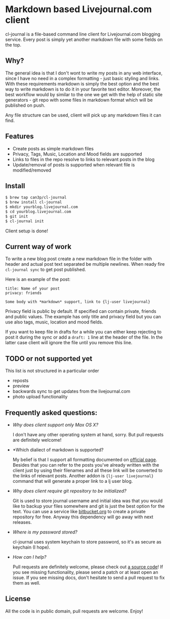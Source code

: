 # Markdown based Livejournal.com client

cl-journal is a file-based command line client for Livejournal.com blogging
service. Every post is simply yet another markdown file with some fields
on the top.

## Why?

The general idea is that I don't wont to write my posts in any web interface,
since I have no need in a complex formatting - just basic styling and links.
With these requirements markdown is simply the best option and the best way to
write markdown is to do it in your favorite text editor.  Moreover, the best
workflow would by similar to the one we get with the help of static site
generators - git repo with some files in markdown format which will be
published on push.

Any file structure can be used, client will pick up any markdown files it can find.

## Features

* Create posts as simple markdown files
* Privacy, Tags, Music, Location and Mood fields are supported
* Links to files in the repo resolve to links to relevant posts in the blog
* Update/removal of posts is supported when relevant file is modified/removed

## Install

~~~bash
$ brew tap can3p/cl-journal
$ brew install cl-journal
$ mkdir yourblog.livejournal.com
$ cd yourblog.livejournal.com
$ git init
$ cl-journal init
~~~

Client setup is done!

## Current way of work

To write a new blog post create a new markdown file in the folder
with header and actual post text separated be multiple newlines.
When ready fire `cl-journal sync` to get post published.

Here is an example of the post:

~~~
title: Name of your post
privacy: friends

Some body with *markdown* support, link to {lj-user livejournal}
~~~

Privacy field is public by default. If specified can contain private, friends and public values.
The example has only title and privacy field but you can use also tags, music, location and mood
fields.

If you want to keep file in drafts for a while you can either
keep rejecting to post it during the sync or add a `draft: 1` line
at the header of the file. In the latter case client will ignore
the file until you remove this line.

## TODO or not supported yet

This list is not structured in a particular order

* reposts
* preview
* backwards sync to get updates from the livejournal.com
* photo upload functionality

## Frequently asked questions:

- *Why does client support only Max OS X?*

  I don't have any other operating system at hand, sorry. But pull requests are
  definitely welcome!

- *Which dialiect of markdown is supported?

  My belief is that I support all formatting documented on [official page](https://daringfireball.net/projects/markdown/).
  Besides that you can refer to the posts you've already written with the client
  just by using their filenames and all these link will be converted to the links
  of relevant posts. Another addon is `{lj-user livejournal}` command that will
  generate a proper link to a lj user blog.

- *Why does client require git repository to be initialized?*

  Git is used to store journal username and initial idea was that you would like
  to backup your files somewhere and git is just the best option for the text. You
  can use a service like [bitbucket.org](https://bitbucket.org) to create a private
  repository for free. Anyway this dependency will go away with next releases.

- *Where is my password stored?*

  cl-journal uses system keychain to store password, so it's as secure as keychain (I hope).

- *How can I help?*

  Pull requests are definitely welcome, please check out [a source code](https://github.com/can3p/cl-journal)!
  If you see missing functionality, please send a patch or at least open an issue. If you
  see missing docs, don't hesitate to send a pull request to fix them as well.

## License

All the code is in public domain, pull requests are welcome. Enjoy!
